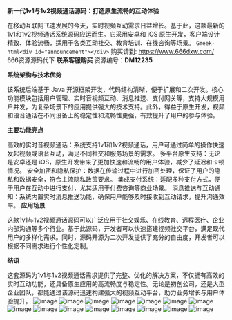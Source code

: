 **新一代1v1与1v2视频通话源码：打造原生流畅的互动体验**

在移动互联网飞速发展的今天，实时视频互动需求日益增长。基于此，这款最新的1v1和1v2视频通话系统源码应运而生。它采用安卓和 iOS 原生开发，客户端设计精致、体验流畅，适用于各类互动社交、教育培训、在线咨询等场景。
`Gmeek-html<div id="announcement"></div>`
购买请到: https://www.666dxw.com/ 666资源源码代下 **联系客服购买**
资源编号：**DM12235**

**系统架构与技术优势**

该系统后端基于 Java 开源框架开发，代码结构清晰，便于扩展和二次开发。核心功能模块包括用户管理、实时音视频互动、消息推送、支付网关等，支持大规模用户并发，为复杂场景下的应用提供强大的技术支持。此外，得益于原生开发，视频和语音通话在不同设备上的稳定性和流畅性更强，有效提升了用户的参与体验。

**主要功能亮点**

高效的实时音视频通话：系统支持1v1和1v2视频通话，用户可通过简单的操作快速发起视频或语音互动，满足不同社交和服务场景的需求。
多平台原生支持：无论是安卓还是 iOS，原生开发带来了更加快速和流畅的用户体验，减少了延迟和卡顿情况。
安全加密和隐私保护：数据在传输过程中进行加密处理，保证了用户的隐私和数据安全，符合主流隐私政策要求。
集成支付系统：适配多种支付方式，便于用户在互动中进行支付，尤其适用于付费咨询等商业场景。
消息推送与互动通知：系统内置实时消息推送功能，确保用户能够及时接收到互动请求，提升沟通效率。
**应用场景**

这款1v1与1v2视频通话源码可以广泛应用于社交娱乐、在线教育、远程医疗、企业内部沟通等多个行业。基于此源码，开发者可以快速搭建视频社交平台，满足现代用户的多样化需求。同时，源码开源为二次开发提供了充分的自由度，开发者可以根据不同需求进行个性化定制。

**结语**

这套源码为1v1与1v2视频通话需求提供了完整、优化的解决方案，不仅拥有高效的实时互动功能，还具备原生应用的高流畅度与稳定性。无论是初创公司，还是大型企业团队，都能通过该源码迅速构建强大的视频互动平台，助力业务增长与用户体验提升。
![image](https://github.com/user-attachments/assets/cfb27f7b-8381-4d1c-9b07-43cfb0ba4f7c)
![image](https://github.com/user-attachments/assets/23e857b6-92b1-44c3-afcc-8f3f15b251e0)
![image](https://github.com/user-attachments/assets/0123d8a3-0148-4d00-9be1-101e35987c81)
![image](https://github.com/user-attachments/assets/51a15b60-639d-46fd-85fe-a5a2579596c0)
![image](https://github.com/user-attachments/assets/b70ddccd-f586-4671-b5b2-dedca6cf9a82)
![image](https://github.com/user-attachments/assets/6071853b-7fa4-43c5-a63a-76810d705644)
![image](https://github.com/user-attachments/assets/a9a4a800-65d7-4f68-a311-02a0df0b4fee)
![image](https://github.com/user-attachments/assets/f858ce32-3719-41da-9eda-f772a1663912)
![image](https://github.com/user-attachments/assets/2a4e748f-3652-42d6-8251-7e718f4f15a2)
![image](https://github.com/user-attachments/assets/2f2d67ac-fe36-4104-876e-1624898ed99a)
![image](https://github.com/user-attachments/assets/5fe75ac6-4bc2-41e5-991b-10eb414ed124)
![image](https://github.com/user-attachments/assets/887232cf-aa97-40f7-a985-1cc445bd810a)
![image](https://github.com/user-attachments/assets/55574f3e-0e68-4f1d-9ddf-93cd0a2e4d41)
![image](https://github.com/user-attachments/assets/73a40d9d-4f89-415d-8683-5914f3920dd9)
![image](https://github.com/user-attachments/assets/df43cfcb-a2d2-4343-b3f1-c2c06f1169a5)
